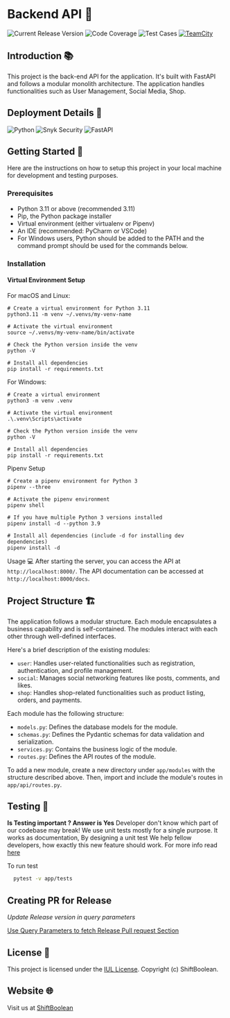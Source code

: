 # <Project Name> Backend API 🎈

![Current Release Version](https://img.shields.io/badge/Release-0.0.1-brightgreen?style=for-the-badge)
![Code Coverage](https://img.shields.io/badge/Coverage-100%25-brightgreen?style=for-the-badge)
![Test Cases](https://img.shields.io/badge/Tests-100%25-brightgreen?style=for-the-badge)
[![TeamCity](https://img.shields.io/teamcity/https/teamcity.url.com/e/badge.svg?style=for-the-badge&logo=teamcity)](https://teamcity.url.com/viewType.html?buildTypeId=<project_id>)

## Introduction 📚

This project is the back-end API for the <Project Name> application. It's built with FastAPI and follows a modular monolith architecture. The application handles functionalities such as User Management, Social Media, Shop.

## Deployment Details 🚀

![Python](https://img.shields.io/badge/python-3670A0?style=for-the-badge&logo=python&logoColor=ffdd54)
![Snyk Security](https://img.shields.io/static/v1?message=Protected&logo=snyk&labelColor=white&color=green&logoColor=4C4A73&label=%20SNYK&style=for-the-badge)
![FastAPI](https://img.shields.io/badge/FastAPI-005571?style=for-the-badge&logo=fastapi)

## Getting Started 🚦

Here are the instructions on how to setup this project in your local machine for development and testing purposes.

### Prerequisites

- Python 3.11 or above (recommended 3.11)
- Pip, the Python package installer
- Virtual environment (either virtualenv or Pipenv)
- An IDE (recommended: PyCharm or VSCode)
- For Windows users, Python should be added to the PATH and the command prompt should be used for the commands below.

### Installation

#### Virtual Environment Setup

For macOS and Linux:

```shell
# Create a virtual environment for Python 3.11
python3.11 -m venv ~/.venvs/my-venv-name

# Activate the virtual environment
source ~/.venvs/my-venv-name/bin/activate

# Check the Python version inside the venv
python -V

# Install all dependencies 
pip install -r requirements.txt

```
For Windows:

```shell
# Create a virtual environment
python3 -m venv .venv

# Activate the virtual environment
.\.venv\Scripts\activate

# Check the Python version inside the venv
python -V

# Install all dependencies 
pip install -r requirements.txt

```

Pipenv Setup
```shell
# Create a pipenv environment for Python 3
pipenv --three

# Activate the pipenv environment
pipenv shell

# If you have multiple Python 3 versions installed
pipenv install -d --python 3.9

# Install all dependencies (include -d for installing dev dependencies)
pipenv install -d

```

Usage 💻
After starting the server, you can access the API at `http://localhost:8000/`. The API documentation can be accessed at `http://localhost:8000/docs`.


## Project Structure 🏗️

The application follows a modular structure. Each module encapsulates a business capability and is self-contained. The modules interact with each other through well-defined interfaces.

Here's a brief description of the existing modules:

- `user`: Handles user-related functionalities such as registration, authentication, and profile management.
- `social`: Manages social networking features like posts, comments, and likes.
- `shop`: Handles shop-related functionalities such as product listing, orders, and payments.

Each module has the following structure:

- `models.py`: Defines the database models for the module.
- `schemas.py`: Defines the Pydantic schemas for data validation and serialization.
- `services.py`: Contains the business logic of the module.
- `routes.py`: Defines the API routes of the module.

To add a new module, create a new directory under `app/modules` with the structure described above. Then, import and include the module's routes in `app/api/routes.py`.

## Testing 🧪

**Is Testing important ? Answer is Yes**
Developer don't know which part of our codebase may break! 
We use unit tests mostly for a single purpose. 
It works as documentation, By designing a unit test We help fellow developers, 
how exactly this new feature should work.
For more info read [here](https://sbwiki.atlassian.net/wiki/spaces/GTCRM/pages/2898722817/Properly+setup+of+Test+Enviroment)

To run test 

```bash
  pytest -v app/tests
```

## Creating PR for Release

_Update Release version in query parameters_

[Use Query Parameters to fetch Release Pull request Section
](https://github.com/shiftboolean/<reponame>/compare/master...release/1.1.0?template=release_template.md
)

## License 📄

This project is licensed under the [IUL License](LICENSE).
Copyright (c) ShiftBoolean.

## Website 🌐

Visit us at [ShiftBoolean](www.shiftboolean.com)


